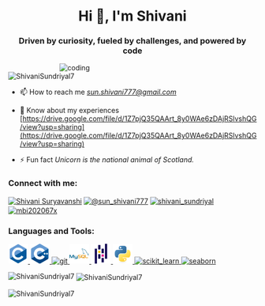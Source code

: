 <h1 align="center">Hi 👋, I'm Shivani</h1>
<h3 align="center">Driven by curiosity, fueled by challenges, and powered by code</h3>

<img align="right" alt="coding" width="400" src="https://cdna.artstation.com/p/assets/images/images/028/102/058/original/pixel-jeff-matrix-s.gif?1593487263">

<p align="left"> <img src="https://komarev.com/ghpvc/?username=ShivaniSundriyal7&label=Profile%20views&color=0e75b6&style=flat" alt="ShivaniSundriyal7
" /> </p>

- 📫 How to reach me *sun.shivani777@gmail.com*

- 📄 Know about my experiences [https://drive.google.com/file/d/1Z7pjQ35QAArt_8y0WAe6zDAjRSlvshQG/view?usp=sharing](https://drive.google.com/file/d/1Z7pjQ35QAArt_8y0WAe6zDAjRSlvshQG/view?usp=sharing)

- ⚡ Fun fact *Unicorn is the national animal of Scotland.*

<h3 align="left">Connect with me:</h3>
<p align="left">
<a href="https://www.linkedin.com/in/shivani-sundriyal-3b88931b2/" target="blank"><img align="center" src="https://raw.githubusercontent.com/rahuldkjain/github-profile-readme-generator/master/src/images/icons/Social/linked-in-alt.svg" alt="Shivani Suryavanshi" height="30" width="40" /></a>
<a href="https://www.hackerrank.com/profile/sun_shivani777"><img align="center" src="https://raw.githubusercontent.com/rahuldkjain/github-profile-readme-generator/master/src/images/icons/Social/hackerrank.svg" alt="@sun_shivani777" height="30" width="40" /></a>
<a href="https://leetcode.com/shivani_sundriyal/" target="blank"><img align="center" src="https://raw.githubusercontent.com/rahuldkjain/github-profile-readme-generator/master/src/images/icons/Social/leet-code.svg" alt="shivani_sundriyal" height="30" width="40" /></a>
<a href="https://auth.geeksforgeeks.org/user/mbi202067x/?utm_source=geeksforgeeks&utm_medium=my_profile&utm_campaign=auth_user"><img align="center" src="https://raw.githubusercontent.com/rahuldkjain/github-profile-readme-generator/master/src/images/icons/Social/geeks-for-geeks.svg" alt="mbi202067x" height="30" width="40" /></a>
</p>

<h3 align="left">Languages and Tools:</h3>
<p align="left"> <a href="https://www.cprogramming.com/" target="_blank" rel="noreferrer"> <img src="https://raw.githubusercontent.com/devicons/devicon/master/icons/c/c-original.svg" alt="c" width="40" height="40"/> </a> <a href="https://www.w3schools.com/cpp/" target="_blank" rel="noreferrer"> <img src="https://raw.githubusercontent.com/devicons/devicon/master/icons/cplusplus/cplusplus-original.svg" alt="cplusplus" width="40" height="40"/> </a> <a href="https://git-scm.com/" target="_blank" rel="noreferrer"> <img src="https://www.vectorlogo.zone/logos/git-scm/git-scm-icon.svg" alt="git" width="40" height="40"/> </a> <a href="https://www.mysql.com/" target="_blank" rel="noreferrer"> <img src="https://raw.githubusercontent.com/devicons/devicon/master/icons/mysql/mysql-original-wordmark.svg" alt="mysql" width="40" height="40"/> </a> <a href="https://pandas.pydata.org/" target="_blank" rel="noreferrer"> <img src="https://raw.githubusercontent.com/devicons/devicon/2ae2a900d2f041da66e950e4d48052658d850630/icons/pandas/pandas-original.svg" alt="pandas" width="40" height="40"/> </a> <a href="https://www.python.org" target="_blank" rel="noreferrer"> <img src="https://raw.githubusercontent.com/devicons/devicon/master/icons/python/python-original.svg" alt="python" width="40" height="40"/> </a> <a href="https://scikit-learn.org/" target="_blank" rel="noreferrer"> <img src="https://upload.wikimedia.org/wikipedia/commons/0/05/Scikit_learn_logo_small.svg" alt="scikit_learn" width="40" height="40"/> </a> <a href="https://seaborn.pydata.org/" target="_blank" rel="noreferrer"> <img src="https://seaborn.pydata.org/_images/logo-mark-lightbg.svg" alt="seaborn" width="40" height="40"/> </a> </p>

<p><img align="left" src="https://github-readme-stats.vercel.app/api/top-langs?username=ShivaniSundriyal7&show_icons=true&locale=en&layout=compact" alt="ShivaniSundriyal7" /></p>

<p>&nbsp;<img align="center" src="https://github-readme-stats.vercel.app/api?username=ShivaniSundriyal7&show_icons=true&locale=en" alt="ShivaniSundriyal7" /></p>

<p><img align="center" src="https://github-readme-streak-stats.herokuapp.com/?user=ShivaniSundriyal7&" alt="ShivaniSundriyal7" /></p>
